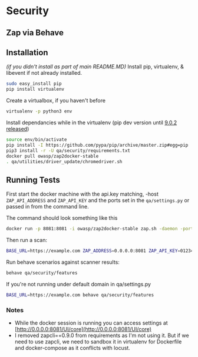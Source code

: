 # Security

## Zap via Behave

## Installation

*(if you didn't install as part of main README.MD)*
Install pip, virtualenv, & libevent if not already installed.

```bash
sudo easy_install pip
pip install virtualenv
```

Create a  virtualbox, if you haven't before

```bash
virtualenv -p python3 env
```

Install dependancies while in the virtualenv (pip dev version until [9.0.2 
released](https://github.com/pypa/pip/issues/4216))

```bash
source env/bin/activate
pip install -I https://github.com/pypa/pip/archive/master.zip#egg=pip
pip3 install -r -U qa/security/requirements.txt
docker pull owasp/zap2docker-stable
. qa/utilities/driver_update/chromedriver.sh
```

## Running Tests

First start the docker machine with the api.key matching, 
-host `ZAP_API_ADDRESS` and `ZAP_API_KEY` and the ports set in the 
`qa/settings.py` or passed in from the command line.

The command should look something like this

```bash
docker run -p 8081:8081 -i owasp/zap2docker-stable zap.sh -daemon -port 8081 -host 0.0.0.0 -config api.key=0123456789 -config api.addrs.addr.name=.* -config api.addrs.addr.regex=true -config scanner.strength=INSANE
```

Then run a scan:

```bash
BASE_URL=https://example.com ZAP_ADDRESS=0.0.0.0:8081 ZAP_API_KEY=0123456789 python qa/security/zap_scanner.py
```

Run behave scenarios against scanner results:

```bash
behave qa/security/features
```

If you're not running under default domain in qa/settings.py

```bash
BASE_URL=https://example.com behave qa/security/features
```


### Notes

* While the docker session is running you can access settings at 
  [http://0.0.0.0:8081/UI/core](http://0.0.0.0:8081/UI/core)
* I removed zapcli==0.9.0 from requirements as I'm not using it. But if we need 
  to use zapcli, we need to sandbox it in virtualenv for Dockerfile and 
  docker-compose as it conflicts with locust.
